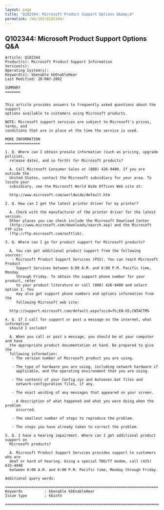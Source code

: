 ```yaml
---
layout: page
title: "Q102344: Microsoft Product Support Options Q&amp;A"
permalink: /kb/102/Q102344/
---
```


## Q102344: Microsoft Product Support Options Q&amp;A

	Article: Q102344
	Product(s): Microsoft Product Support Information
	Version(s): 
	Operating System(s): 
	Keyword(s): kbenable kbEnableHear
	Last Modified: 20-MAY-2002
	
	SUMMARY
	=======
	
	
	This article provides answers to frequently asked questions about the support
	options available to customers using Microsoft products.
	
	NOTE: Microsoft support services are subject to Microsoft's prices, terms, and
	conditions that are in place at the time the service is used.
	
	MORE INFORMATION
	================
	
	1. Q. Where can I obtain presale information (such as pricing, upgrade policies,
	  release dates, and so forth) for Microsoft products?
	
	  A. Call Microsoft Consumer Sales at (800) 426-9400. If you are outside the
	  United States, contact the Microsoft subsidiary for your area. To locate your
	  subsidiary, see the Microsoft World Wide Offices Web site at:
	
	  http://www.microsoft.com/worldwide/default.htm
	
	2. Q. How can I get the latest printer driver for my printer?
	
	  A. Check with the manufacturer of the printer driver for the latest version.
	  Other places you can check include the Microsoft Download Center
	  (http://www.microsoft.com/downloads/search.asp) and the Microsoft FTP site
	  (ftp://ftp.microsoft.com/softlib).
	
	3. Q. Where can I go for product support for Microsoft products?
	
	  A. You can get additional product support from the following sources:
	   - Microsoft Product Support Services (PSS). You can reach Microsoft Product
	     Support Services between 6:00 A.M. and 6:00 P.M. Pacific time, Monday
	     through Friday. To obtain the support phone number for your product, refer
	     to your product literature or call (800) 426-9400 and select option 1. You
	     may also get support phone numbers and options information from the
	     following Microsoft web site:
	
	  http://support.microsoft.com/default.aspx?scid=fh;EN-US;CNTACTMS
	
	4. Q. If I call for support or post a message on the internet, what information
	  should I include?
	
	  A. When you call or post a message, you should be at your computer and have
	  the appropriate product documentation at hand. Be prepared to give the
	  following information:
	   - The version number of Microsoft product you are using.
	
	   - The type of hardware you are using, including network hardware if
	     applicable, and the operating environment that you are using.
	
	   - The contents of your Config.sys and Autoexec.bat files and
	     network-configuration files, if any.
	
	   - The exact wording of any messages that appeared on your screen.
	
	   - A description of what happened and what you were doing when the problem
	     occurred.
	
	   - The smallest number of steps to reproduce the problem.
	
	   - The steps you have already taken to correct the problem.
	
	5. Q. I have a hearing impairment. Where can I get additional product support on
	  Microsoft products?
	
	  A. Microsoft Product Support Services provides support to customers who are
	  deaf or hard of hearing. Using a special TDD/TT modem, call (425) 635-4948
	  between 6:00 A.M. and 6:00 P.M. Pacific time, Monday through Friday.
	
	Additional query words:
	
	======================================================================
	Keywords          : kbenable kbEnableHear 
	Issue type        : kbinfo
	
	=============================================================================
	
